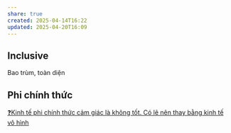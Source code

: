 ```yaml
---
share: true
created: 2025-04-14T16:22
updated: 2025-04-20T16:09
---
```

## Inclusive 
Bao trùm, toàn diện

## Phi chính thức
[❓Kinh tế phi chính thức cảm giác là không tốt. Có lẽ nên thay bằng kinh tế vô hình](../../%E2%9A%A1Hi%E1%BB%83u%20bi%E1%BA%BFt%20s%C3%A2u/Ph%C3%A1t%20tri%E1%BB%83n%20b%E1%BB%81n%20v%E1%BB%AFng/Kinh%20t%E1%BA%BF%20phi%20ch%C3%ADnh%20th%E1%BB%A9c/%E2%9D%93Kinh%20t%E1%BA%BF%20phi%20ch%C3%ADnh%20th%E1%BB%A9c%20c%E1%BA%A3m%20gi%C3%A1c%20l%C3%A0%20kh%C3%B4ng%20t%E1%BB%91t.%20C%C3%B3%20l%E1%BA%BD%20n%C3%AAn%20thay%20b%E1%BA%B1ng%20kinh%20t%E1%BA%BF%20v%C3%B4%20h%C3%ACnh.md)